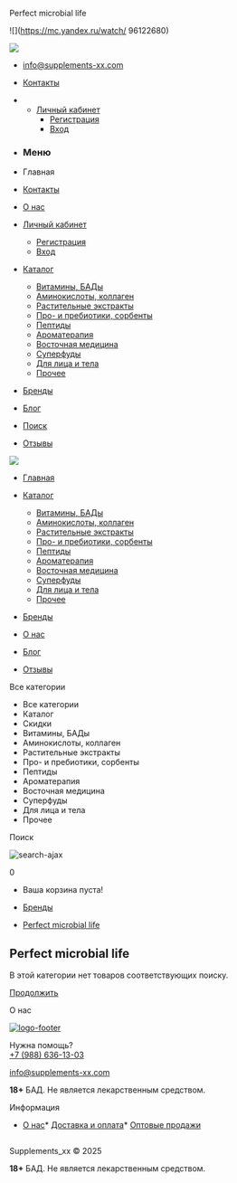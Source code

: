 Perfect microbial life











































![](https://mc.yandex.ru/watch/ 96122680)



[![](https://www.supplements-xx.com/image/catalog/whatsapp.png)](https://wa.me/79886361303)

* info@supplements-xx.com

* [Контакты](http://supplements-xx.com/contact-us/ "Контакты")

* + [Личный кабинет](https://supplements-xx.com/my-account/ "Личный кабинет") 
    - [Регистрация](https://supplements-xx.com/create-account/)
    - [Вход](https://supplements-xx.com/login/)



* ### Меню
* Главная
* [Контакты](http://supplements-xx.com/contact-us/)
* [О нас](/o-nas-4)
* [Личный кабинет](https://supplements-xx.com/my-account)





  + [Регистрация](http://supplements-xx.com/index.php?route=account/simpleregister)
  + [Вход](https://supplements-xx.com/login)
* [Каталог](https://supplements-xx.com/katalog/)





  + [Витамины, БАДы](https://supplements-xx.com/katalog/vitaminy-bady/)
  + [Аминокислоты, коллаген](https://supplements-xx.com/katalog/aminokisloty-kollagen/)
  + [Растительные экстракты](https://supplements-xx.com/katalog/rastitelnye-ekstrakty/)
  + [Про- и пребиотики, сорбенты](https://supplements-xx.com/katalog/pro-i-prebiotiki-sorbenty/)
  + [Пептиды](https://supplements-xx.com/katalog/peptidy/)
  + [Ароматерапия](https://supplements-xx.com/katalog/aromaterapiya/)
  + [Восточная медицина](https://supplements-xx.com/katalog/vostochnaja-medicina/)
  + [Суперфуды](https://supplements-xx.com/katalog/superfudy/)
  + [Для лица и тела](https://supplements-xx.com/katalog/dlja-lica-i-tela/)
  + [Прочее](https://supplements-xx.com/katalog/prochee/)
* [Бренды](/brands)
* [Блог](http://supplements-xx.com/index.php?route=blog/latest)
* [Поиск](http://supplements-xx.com/search/)
* [Отзывы](/reviews/)

[![](https://supplements-xx.com/image/catalog/SUPPLEMENTS_XX.png)](http://supplements-xx.com/)

* [Главная](http://supplements-xx.com/)
* [Каталог](https://supplements-xx.com/katalog/)



  + [Витамины, БАДы](https://supplements-xx.com/katalog/vitaminy-bady/)
  + [Аминокислоты, коллаген](https://supplements-xx.com/katalog/aminokisloty-kollagen/)
  + [Растительные экстракты](https://supplements-xx.com/katalog/rastitelnye-ekstrakty/)
  + [Про- и пребиотики, сорбенты](https://supplements-xx.com/katalog/pro-i-prebiotiki-sorbenty/)
  + [Пептиды](https://supplements-xx.com/katalog/peptidy/)
  + [Ароматерапия](https://supplements-xx.com/katalog/aromaterapiya/)
  + [Восточная медицина](https://supplements-xx.com/katalog/vostochnaja-medicina/)
  + [Суперфуды](https://supplements-xx.com/katalog/superfudy/)
  + [Для лица и тела](https://supplements-xx.com/katalog/dlja-lica-i-tela/)
  + [Прочее](https://supplements-xx.com/katalog/prochee/)
* [Бренды](/brands)
* [О нас](http://supplements-xx.com/o-nas-4)
* [Блог](http://supplements-xx.com/index.php?route=blog/latest)
* [Отзывы](https://supplements-xx.com/reviews/)

Все категории

* Все категории
* Каталог
* Скидки
* Витамины, БАДы
* Аминокислоты, коллаген
* Растительные экстракты
* Про- и пребиотики, сорбенты
* Пептиды
* Ароматерапия
* Восточная медицина
* Суперфуды
* Для лица и тела
* Прочее

Поиск

![search-ajax](https://supplements-xx.com/image/catalog/ajax-loader.gif)



0

* Ваша корзина пуста!

* [Бренды](http://supplements-xx.com/brands/)
* [Perfect microbial life](http://supplements-xx.com/perfect-microbial-life)

Perfect microbial life
----------------------

В этой категории нет товаров соответствующих поиску.

[Продолжить](http://supplements-xx.com/)

О нас

[![logo-footer](/image/catalog/SUPPLEMENTS_XX.png)](#)

Нужна помощь?  
 [+7 (988) 636-13-03](https://wa.me/+79886361303)

info@supplements-xx.com

**18+**  БАД. Не является лекарственным средством.

Информация

* [О нас](http://supplements-xx.com/o-nas-4)* [Доставка и оплата](http://supplements-xx.com/dostavka-i-oplata-6)* [Оптовые продажи](http://supplements-xx.com/optovye-prodazhi-9)

[![](data:image/gif;base64,R0lGODlhAQABAIAAAAAAAP///yH5BAEAAAEALAAAAAABAAEAAAIBTAA7 "LiveInternet: показано число просмотров за 24 часа, посетителей за 24 часа и за сегодня")](https://www.liveinternet.ru/click)

Supplements\_xx © 2025

**18+**  БАД. Не является лекарственным средством.